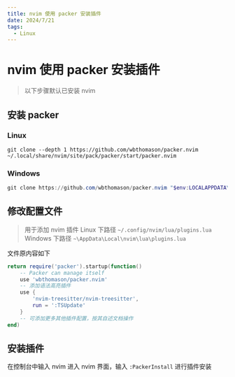 ```yaml
---
title: nvim 使用 packer 安装插件
date: 2024/7/21
tags:
  - Linux
---
```


# nvim 使用 packer 安装插件

> 以下步骤默认已安装 nvim

## 安装 packer

### Linux

```shell
git clone --depth 1 https://github.com/wbthomason/packer.nvim ~/.local/share/nvim/site/pack/packer/start/packer.nvim
```

### Windows

```powershell
git clone https://github.com/wbthomason/packer.nvim "$env:LOCALAPPDATA\nvim-data\site\pack\packer\start\packer.nvim"
```

## 修改配置文件

> 用于添加 nvim 插件
> Linux 下路径 `~/.config/nvim/lua/plugins.lua`
> Windows 下路径 `~\AppData\Local\nvim\lua\plugins.lua`

文件原内容如下

```lua
return require('packer').startup(function()
    -- Packer can manage itself
    use 'wbthomason/packer.nvim'
    -- 添加语法高亮插件
    use {
        'nvim-treesitter/nvim-treesitter',
        run = ':TSUpdate'
    }
    -- 可添加更多其他插件配置，按其自述文档操作
end)
```

## 安装插件

在控制台中输入 nvim 进入 nvim 界面，输入 `:PackerInstall` 进行插件安装
